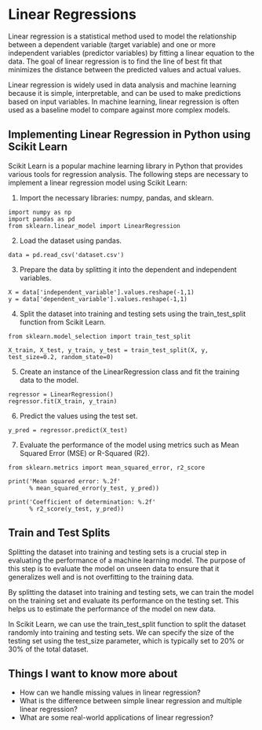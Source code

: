 # Linear Regressions

Linear regression is a statistical method used to model the relationship between a dependent variable (target variable) and one or more independent variables (predictor variables) by fitting a linear equation to the data. The goal of linear regression is to find the line of best fit that minimizes the distance between the predicted values and actual values.

Linear regression is widely used in data analysis and machine learning because it is simple, interpretable, and can be used to make predictions based on input variables. In machine learning, linear regression is often used as a baseline model to compare against more complex models.

## Implementing Linear Regression in Python using Scikit Learn
Scikit Learn is a popular machine learning library in Python that provides various tools for regression analysis. The following steps are necessary to implement a linear regression model using Scikit Learn:

1. Import the necessary libraries: numpy, pandas, and sklearn.

```
import numpy as np
import pandas as pd
from sklearn.linear_model import LinearRegression

```

2. Load the dataset using pandas.

```
data = pd.read_csv('dataset.csv')

```

3. Prepare the data by splitting it into the dependent and independent variables.

```
X = data['independent_variable'].values.reshape(-1,1)
y = data['dependent_variable'].values.reshape(-1,1)

```

4. Split the dataset into training and testing sets using the train_test_split function from Scikit Learn.

```
from sklearn.model_selection import train_test_split

X_train, X_test, y_train, y_test = train_test_split(X, y, test_size=0.2, random_state=0)

```

5. Create an instance of the LinearRegression class and fit the training data to the model.

```
regressor = LinearRegression()  
regressor.fit(X_train, y_train)

```
6. Predict the values using the test set.

```
y_pred = regressor.predict(X_test)

```

7. Evaluate the performance of the model using metrics such as Mean Squared Error (MSE) or R-Squared (R2).

```
from sklearn.metrics import mean_squared_error, r2_score

print('Mean squared error: %.2f'
      % mean_squared_error(y_test, y_pred))

print('Coefficient of determination: %.2f'
      % r2_score(y_test, y_pred))

```

## Train and Test Splits
Splitting the dataset into training and testing sets is a crucial step in evaluating the performance of a machine learning model. The purpose of this step is to evaluate the model on unseen data to ensure that it generalizes well and is not overfitting to the training data.

By splitting the dataset into training and testing sets, we can train the model on the training set and evaluate its performance on the testing set. This helps us to estimate the performance of the model on new data.

In Scikit Learn, we can use the train_test_split function to split the dataset randomly into training and testing sets. We can specify the size of the testing set using the test_size parameter, which is typically set to 20% or 30% of the total dataset.

## Things I want to know more about
* How can we handle missing values in linear regression?
* What is the difference between simple linear regression and multiple linear regression?
* What are some real-world applications of linear regression?

